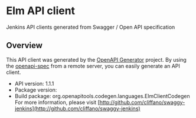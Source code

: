 # Elm API client

Jenkins API clients generated from Swagger / Open API specification

## Overview
This API client was generated by the [OpenAPI Generator](https://openapi-generator.tech) project. By using the [openapi-spec](https://github.com/OAI/OpenAPI-Specification) from a remote server, you can easily generate an API client.

- API version: 1.1.1
- Package version: 
- Build package: org.openapitools.codegen.languages.ElmClientCodegen
For more information, please visit [http://github.com/cliffano/swaggy-jenkins](http://github.com/cliffano/swaggy-jenkins)
